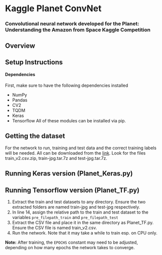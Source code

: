 # Kaggle Planet ConvNet
### Convolutional neural network developed for the Planet: Understanding the Amazon from Space Kaggle Competition

## Overview


## Setup Instructions
#### Dependencies
First, make sure to have the following dependencies installed
* NumPy
* Pandas
* CV2
* TQDM
* Keras
* Tensorflow
All of these modules can be installed via pip.

## Getting the dataset
For the network to run, training and test data and the correct training labels will be needed. All can be downloaded from the [link](https://www.kaggle.com/c/planet-understanding-the-amazon-from-space "competition website"). Look for the files train_v2.csv.zip, train-jpg.tar.7z and test-jpg.tar.7z.

## Running Keras version (Planet_Keras.py)


## Running Tensorflow version (Planet_TF.py)
1. Extract the train and test datasets to any directory. Ensure the two extracted folders are named train-jpg and test-jpg respectively. 
2. In line 14, assign the relative path to the train and test dataset to the variables `pre_filepath_train` and `pre_filepath_test`
3. Extract the CSV file and place it in the same directory as Planet_TF.py. Ensure the CSV file is named train_v2.csv.
4. Run the network. Note that it may take a while to train esp. on CPU only.

**Note:** After training, the `EPOCHS` constant may need to be adjusted, depending on how many epochs the network takes to converge. 
